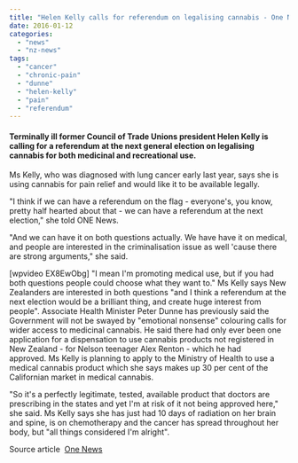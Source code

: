 ```yaml
---
title: "Helen Kelly calls for referendum on legalising cannabis - One News Interview"
date: 2016-01-12
categories: 
  - "news"
  - "nz-news"
tags: 
  - "cancer"
  - "chronic-pain"
  - "dunne"
  - "helen-kelly"
  - "pain"
  - "referendum"
---
```


#### Terminally ill former Council of Trade Unions president Helen Kelly is calling for a referendum at the next general election on legalising cannabis for both medicinal and recreational use.

Ms Kelly, who was diagnosed with lung cancer early last year, says she is using cannabis for pain relief and would like it to be available legally.

"I think if we can have a referendum on the flag - everyone's, you know, pretty half hearted about that - we can have a referendum at the next election," she told ONE News.

"And we can have it on both questions actually. We have have it on medical, and people are interested in the criminalisation issue as well 'cause there are strong arguments," she said.

\[wpvideo EX8EwObg\] "I mean I'm promoting medical use, but if you had both questions people could choose what they want to." Ms Kelly says New Zealanders are interested in both questions "and I think a referendum at the next election would be a brilliant thing, and create huge interest from people". Associate Health Minister Peter Dunne has previously said the Government will not be swayed by "emotional nonsense" colouring calls for wider access to medicinal cannabis. He said there had only ever been one application for a dispensation to use cannabis products not registered in New Zealand - for Nelson teenager Alex Renton - which he had approved. Ms Kelly is planning to apply to the Ministry of Health to use a medical cannabis product which she says makes up 30 per cent of the Californian market in medical cannabis.

"So it's a perfectly legitimate, tested, available product that doctors are prescribing in the states and yet I'm at risk of it not being approved here," she said. Ms Kelly says she has just had 10 days of radiation on her brain and spine, is on chemotherapy and the cancer has spread throughout her body, but "all things considered I'm alright".

Source article  [One News](https://www.tvnz.co.nz/one-news/new-zealand/terminally-ill-helen-kelly-calls-for-referendum-on-legalising-cannabis.html)
